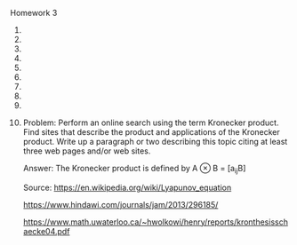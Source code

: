 Homework 3

1.

2.

3.

4.

5.

6.

7.

8.

9.

10. Problem: Perform an online search using the term Kronecker product. Find sites that describe the product and applications of the Kronecker product. Write up a paragraph or two describing this topic citing at least three web pages and/or web sites.

    Answer: The Kronecker product is defined by A ⊗ B = \[a<sub>ij</sub>B\]
    
    Source: https://en.wikipedia.org/wiki/Lyapunov_equation
    
    https://www.hindawi.com/journals/jam/2013/296185/
    
    https://www.math.uwaterloo.ca/~hwolkowi/henry/reports/kronthesisschaecke04.pdf
